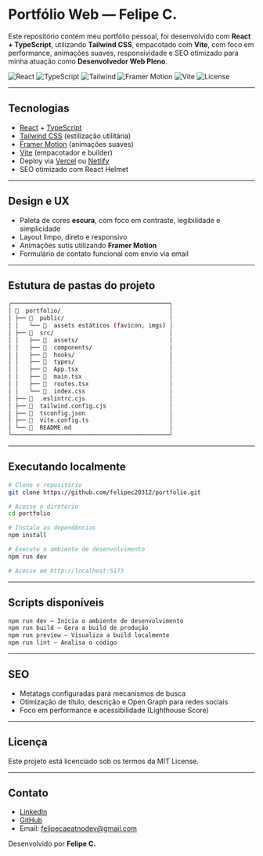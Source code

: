 # Portfólio Web — Felipe C.

Este repositório contém meu portfólio pessoal, foi desenvolvido com **React + TypeScript**, utilizando **Tailwind CSS**, empacotado com **Vite**, com foco em performance, animações suaves, responsividade e SEO otimizado para minha atuação como **Desenvolvedor Web Pleno**.

![React](https://img.shields.io/badge/React-18-blue)
![TypeScript](https://img.shields.io/badge/TypeScript-Strict-3178C6)
![Tailwind](https://img.shields.io/badge/Tailwind_CSS-Utility--First-38BDF8)
![Framer Motion](https://img.shields.io/badge/Framer--Motion-Animations-black)
![Vite](https://img.shields.io/badge/Vite-Fast%20Build-646CFF)
![License](https://img.shields.io/badge/license-MIT-green)

---

## Tecnologias

- [React](https://react.dev/) + [TypeScript](https://www.typescriptlang.org/)
- [Tailwind CSS](https://tailwindcss.com/) (estilização utilitária)
- [Framer Motion](https://www.framer.com/motion/) (animações suaves)
- [Vite](https://vitejs.dev/) (empacotador e builder)
- Deploy via [Vercel](https://vercel.com/) ou [Netlify](https://www.netlify.com/)
- SEO otimizado com React Helmet

---

## Design e UX

- Paleta de cores **escura**, com foco em contraste, legibilidade e simplicidade
- Layout limpo, direto e responsivo
- Animações sutis utilizando **Framer Motion**
- Formulário de contato funcional com envio via email

---

## Estutura de pastas do projeto

```bash
╭─────────────────────────────────────────────╮
│   portfolio/                               │
│ ├──   public/                              │
│ │   └──   assets estáticos (favicon, imgs) │
│ ├──   src/                                 │
│ │   ├──   assets/                          │
│ │   ├──   components/                      │
│ │   ├──   hooks/                           │
│ │   ├──   types/                           │
│ │   ├──   App.tsx                          │
│ │   ├── 󰡖  main.tsx                         │
│ │   ├──   routes.tsx                       │
│ │   └──   index.css                        │
│ ├──   .eslintrc.cjs                        │
│ ├──   tailwind.config.cjs                  │
│ ├──   tsconfig.json                        │
│ ├──   vite.config.ts                       │
│ └──   README.md                            │
╰─────────────────────────────────────────────╯
```

---

## Executando localmente

```bash
# Clone o repositório
git clone https://github.com/felipec20312/portfolio.git

# Acesse o diretório
cd portfolio

# Instale as dependências
npm install

# Execute o ambiente de desenvolvimento
npm run dev

# Acesse em http://localhost:5173
```

---

## Scripts disponíveis

```bash
npm run dev — Inicia o ambiente de desenvolvimento
npm run build — Gera a build de produção
npm run preview — Visualiza a build localmente
npm run lint — Analisa o código
```

---

## SEO

- Metatags configuradas para mecanismos de busca
- Otimização de título, descrição e Open Graph para redes sociais
- Foco em performance e acessibilidade (Lighthouse Score)

---

## Licença
Este projeto está licenciado sob os termos da MIT License.

---

## Contato
- [LinkedIn](https://linkedin.com/in/felipeC20312)
- [GitHub](https://github.com/felipeC20312)
- Email: felipecaeatnodev@gmail.com

Desenvolvido por **Felipe C.**
